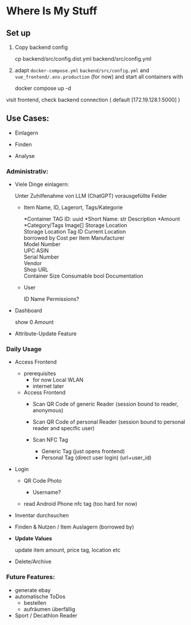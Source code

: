 # Where Is My Stuff

## Set up
1. Copy backend config

    cp backend/src/config.dist.yml backend/src/config.yml

2. adapt `docker-compose.yml` `backend/src/config.yml` and `vue_frontend/.env.production` (for now) and start all containers with

    docker compose up -d

visit frontend, check backend connection ( default [172.19.128.1:5000] )

## Use Cases:


* Einlagern

* Finden

* Analyse


### Administrativ:

* Viele Dinge einlagern:

    Unter Zuhilfenahme von LLM (ChatGPT) vorausgefüllte Felder

    * Item
    Name, ID, Lagerort, Tags/Kategorie
        
        *Container TAG ID: uuid
        *Short Name: str
        Description
        *Amount	
        *Category/Tags
        Image[]
        Storage Location	
        Storage Location Tag ID	
        Current Location	
        borrowed by	
        Cost per Item
        Manufacturer	
        Model Number	
        UPC	ASIN	
        Serial Number	
        Vendor	
        Shop URL	
        Container Size
        Consumable bool
        Documentation

    * User

        ID
        Name
        Permissions?


* Dashboard
    
    show 0 Amount

* Attribute-Update Feature

### Daily Usage

* Access Frontend
    * prerequisites
        * for now Local WLAN
        * internet later
    * Access Frontend
        * Scan QR Code of generic Reader (session bound to reader, anonymous)
        * Scan QR Code of personal Reader (session bound to personal reader and specific user)

        * Scan NFC Tag
            * Generic Tag (just opens frontend)
            * Personal Tag (direct user login) (url+user_id)


* Login 
    * QR Code Photo
        * Username?

    * read Android Phone nfc tag  (too hard for now)

* Inventar durchsuchen 

* Finden & Nutzen / Item Auslagern (borrowed by)

* **Update Values**

    update item amount, price tag, location etc

* Delete/Archive

### Future Features:
* generate ebay 
* automatische ToDos
    * bestellen
    * aufräumen überfällig
* Sport / Decathlon Reader